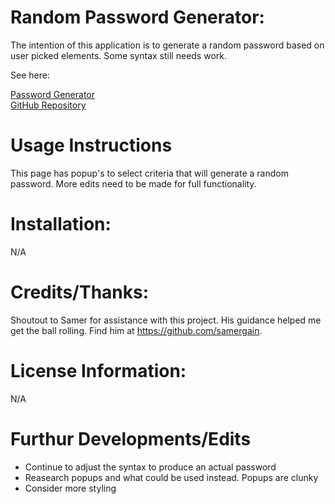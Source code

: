 # Random Password Generator:
The intention of this application is to generate a random password based on user picked elements. Some syntax still needs work.

See here:

[Password Generator](https://keepthelidontight.github.io/randomPassword/)
<br>
[GitHub Repository](https://github.com/KeepTheLidOnTight/randomPassword)

# Usage Instructions
This page has popup's to select criteria that will generate a random password. More edits need to be made for full functionality.

# Installation:
N/A

# Credits/Thanks:
Shoutout to Samer for assistance with this project. His guidance helped me get the ball rolling. Find him at https://github.com/samergain.

# License Information: 
N/A

# Furthur Developments/Edits
<ul>
<li>Continue to adjust the syntax to produce an actual password</li>
<li>Reasearch popups and what could be used instead. Popups are clunky</li>
<li>Consider more styling</li>
</ul>
